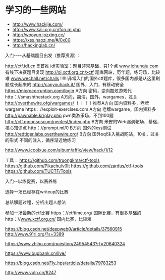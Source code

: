# 学习的一些网站

* http://www.hackjie.com/
* http://www.kali.org.cn/forum.php
* http://wooyun.jozxing.cc/
* https://xss.haozi.me/#/0x00
* http://hackinglab.cn/

入门----从基础题目出发（推荐资源）：

http://ctf.idf.cn !!!首推 idf实验室：题目非常基础，只1个点
www.ichunqiu.com 有线下决赛题目复现
http://oj.xctf.org.cn/xctf 题库网站，历年题，练习场，比较难
www.wechall.net/challs !!!!!!非常入门的国外ctf题库，很多国内都是从这里刷题成长起来的
http://canyouhack.it/ 国外，入门，有移动安全
https://microcorruption.com/login A方向 密码，逆向酷炫游戏代
http：//smashthestack.org A方向，简洁，国外，wargames，过关
http://overthewire.ofg/wargames/ ！！！！推荐A方向 国内资料多，老牌wargame
https：//exploit-exercises.com A方向 老牌wargame，国内资料多
http://pawnable.kr/play.php pwn类游乐场，不到100题
http://ctf.moonsoscom/pentest/index.php B方向 米安的Web漏洞靶场，基础，核心知识点
http：//prompt.ml/0 B方向 国外的xss测试
http://redtiger.labs.overthewire.org/ B方向 国外sql注入挑战网站，10关，过关的形式 不同的注入，循序渐近地练习


http://www.icoolxue.com/album/affix/view/hack/1/12

工具：
https://github.com/truongkma/ctf-tools
https://github.com/Plkachu/v0lt
https://github.com/zardus/ctf-tools
https://github.com/TUCTF/Tools


入门--以练促赛，以赛养练

选择一场已经存在writeup的比赛

总结解题过程，分析出题人想法

参加一场最新的ctf比赛
https：//ctftime.org/ 国际比赛，有很多基础的
http：//www.xctf.org.cn/ 国内比赛，比较难

https://blog.csdn.net/deepweb0/article/details/37560915
http://www.91ri.org/?s=3389

https://www.zhihu.com/question/24954543?rf=20640324

https://www.bugbank.cn/live/

https://blog.csdn.net/Fly_hps/article/details/79783253

http://www.vuln.cn/8247
